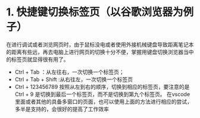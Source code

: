 # 1. 快捷键切换标签页（以谷歌浏览器为例子）
在进行调试或者浏览网页时，由于鼠标没电或者使用外接机械键盘导致距离笔记本的距离有些远，再去电脑上进行网页的切换十分不便，掌握用键盘切换浏览器当中的标签页就显得很有用了。 
- Ctrl + Tab  ：从左往右，一次切换一个标签页；
- Ctrl + Tab + Shift :从右往左，一次切换一个标签页
- Ctrl + 123456789 按照从左到右的顺序，切换到相应的标签页，要注意的是Ctrl + 9 是切换到最后一个标签页，而不是切换到第九个标签页。
在vscode 里面或者其他的具备多窗口的页面，也可以使用上面的方法进行相应的尝试，多半是支持的，会很好的提高了工作效率
